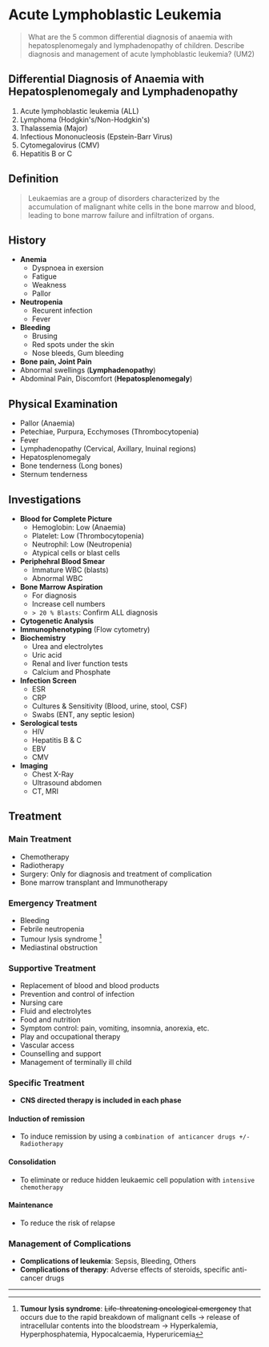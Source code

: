 # Acute Lymphoblastic Leukemia

> What are the 5 common differential diagnosis of anaemia with hepatosplenomegaly and lymphadenopathy of children. Describe diagnosis and management of acute lymphoblastic leukemia? (UM2)

## Differential Diagnosis of Anaemia with Hepatosplenomegaly and Lymphadenopathy

1. Acute lymphoblastic leukemia (ALL)
2. Lymphoma (Hodgkin's/Non-Hodgkin's)
3. Thalassemia (Major)
4. Infectious Mononucleosis (Epstein-Barr Virus)
5. Cytomegalovirus (CMV)
6. Hepatitis B or C

## Definition

> Leukaemias are a group of disorders characterized by the accumulation of malignant white cells in the bone marrow and blood, leading to bone marrow failure and infiltration of organs.

## History

- **Anemia**
  - Dyspnoea in exersion
  - Fatigue
  - Weakness
  - Pallor
- **Neutropenia**
  - Recurent infection
  - Fever
- **Bleeding**
  - Brusing
  - Red spots under the skin
  - Nose bleeds, Gum bleeding
- **Bone pain, Joint Pain**
- Abnormal swellings (**Lymphadenopathy**)
- Abdominal Pain, Discomfort (**Hepatosplenomegaly**)

## Physical Examination

- Pallor (Anaemia)
- Petechiae, Purpura, Ecchymoses (Thrombocytopenia)
- Fever
- Lymphadenopathy (Cervical, Axillary, Inuinal regions)
- Hepatosplenomegaly
- Bone tenderness (Long bones)
- Sternum tenderness

## Investigations

- **Blood for Complete Picture**
  - Hemoglobin: Low (Anaemia)
  - Platelet: Low (Thrombocytopenia)
  - Neutrophil: Low (Neutropenia)
  - Atypical cells or blast cells
- **Periphehral Blood Smear**
  - Immature WBC (blasts)
  - Abnormal WBC
- **Bone Marrow Aspiration**
  - For diagnosis
  - Increase cell numbers
  - `> 20 % Blasts`: Confirm ALL diagnosis
- **Cytogenetic Analysis**
- **Immunophenotyping** (Flow cytometry)
- **Biochemistry**
  - Urea and electrolytes
  - Uric acid
  - Renal and liver function tests
  - Calcium and Phosphate
- **Infection Screen**
  - ESR
  - CRP
  - Cultures & Sensitivity (Blood, urine, stool, CSF)
  - Swabs (ENT, any septic lesion)
- **Serological tests**
  - HIV
  - Hepatitis B & C
  - EBV
  - CMV
- **Imaging**
  - Chest X-Ray
  - Ultrasound abdomen
  - CT, MRI

## Treatment

### Main Treatment

- Chemotherapy
- Radiotherapy
- Surgery: Only for diagnosis and treatment of complication
- Bone marrow transplant and Immunotherapy

### Emergency Treatment

- Bleeding
- Febrile neutropenia
- Tumour lysis syndrome [^1]
- Mediastinal obstruction

### Supportive Treatment

- Replacement of blood and blood products
- Prevention and control of infection
- Nursing care
- Fluid and electrolytes
- Food and nutrition
- Symptom control: pain, vomiting, insomnia, anorexia, etc.
- Play and occupational therapy
- Vascular access
- Counselling and support
- Management of terminally ill child

### Specific Treatment

- **CNS directed therapy is included in each phase**

#### Induction of remission

- To induce remission by using a `combination of anticancer drugs +/- Radiotherapy`

#### Consolidation

- To eliminate or reduce hidden leukaemic cell population with `intensive chemotherapy`

#### Maintenance

- To reduce the risk of relapse

### Management of Complications

- **Complications of leukemia**: Sepsis, Bleeding, Others
- **Complications of therapy**: Adverse effects of steroids, specific anti-cancer drugs

---

[^1]: **Tumour lysis syndrome**: ~~Life-threatening oncological emergency~~ that occurs due to the rapid breakdown of malignant cells → release of intracellular contents into the bloodstream → Hyperkalemia, Hyperphosphatemia, Hypocalcaemia, Hyperuricemia
